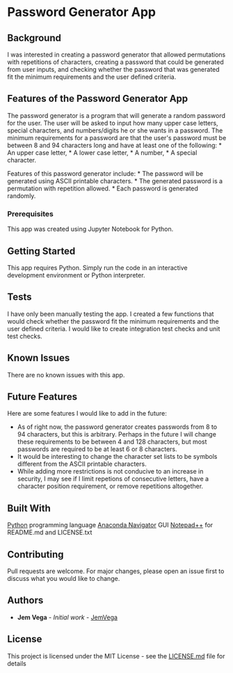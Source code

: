 # Password Generator App

## Background
I was interested in creating a password generator that allowed permutations with repetitions of characters, creating a password that could be generated from user inputs, and checking whether the password that was generated fit the minimum requirements and the user defined criteria.

## Features of the Password Generator App
The password generator is a program that will generate a random password for the user. The user will be asked to input how many upper case letters, special characters, and numbers/digits he or she wants in a password. The minimum requirements for a password are that the user's password must be between 8 and 94 characters long and have at least one of the following:
        * An upper case letter, 
        * A lower case letter,
        * A number, 
        * A special character.

Features of this password generator include:
        * The password will be generated using ASCII printable characters.
        * The generated password is a permutation with repetition allowed.
		* Each password is generated randomly. 

### Prerequisites
This app was created using Jupyter Notebook for Python.

## Getting Started
This app requires Python. Simply run the code in an interactive development environment or Python interpreter.

## Tests
I have only been manually testing the app. I created a few functions that would check whether the password fit the minimum requirements and the user defined criteria. I would like to create integration test checks and unit test checks. 

## Known Issues
There are no known issues with this app. 

## Future Features
Here are some features I would like to add in the future:
* As of right now, the password generator creates passwords from 8 to 94 characters, but this is arbitrary. Perhaps in the future I will change these requirements to be between 4 and 128 characters, but most passwords are required to be at least 6 or 8 characters. 
* It would be interesting to change the character set lists to be symbols different from the ASCII printable characters.  
* While adding more restrictions is not conducive to an increase in security, I may see if I limit repetions of consecutive letters, have a character position requirement, or remove repetitions altogether. 

## Built With

[Python](https://www.python.org/downloads/) programming language
[Anaconda Navigator](https://docs.anaconda.com/anaconda/navigator/) GUI
[Notepad++](https://notepad-plus-plus.org/) for README.md and LICENSE.txt

## Contributing

Pull requests are welcome. For major changes, please open an issue first to discuss what you would like to change.

## Authors

* **Jem Vega** - *Initial work* - [JemVega](https://github.com/JemVega)

## License

This project is licensed under the MIT License - see the [LICENSE.md](LICENSE.md) file for details

